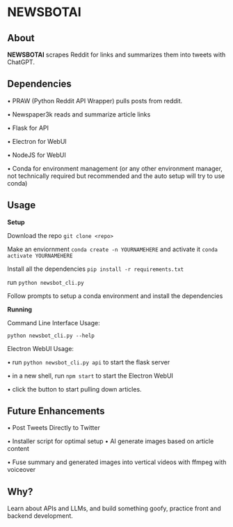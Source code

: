 # NEWSBOTAI
## About
**NEWSBOTAI** scrapes Reddit for links and summarizes them into tweets with ChatGPT. 
## Dependencies 
• PRAW (Python Reddit API Wrapper) pulls posts from reddit. 

• Newspaper3k reads and summarize article links

• Flask for API

• Electron for WebUI

• NodeJS for WebUI

• Conda for environment management (or any other environment manager, not technically required but recommended and the auto setup will try to use conda)

## Usage

**Setup**

Download the repo `git clone <repo>`

Make an enviornment `conda create -n YOURNAMEHERE` and activate it `conda activate YOURNAMEHERE`

Install all the dependencies `pip install -r requirements.txt`

run `python newsbot_cli.py`

Follow prompts to setup a conda environment and install the dependencies

**Running**

Command Line Interface Usage:

`python newsbot_cli.py --help`

Electron WebUI Usage:

• run `python newsbot_cli.py api` to start the flask server

• in a new shell, run `npm start` to start the Electron WebUI

• click the button to start pulling down articles. 

## Future Enhancements
• Post Tweets Directly to Twitter

• Installer script for optimal setup
• AI generate images based on article content

• Fuse summary and generated images into vertical videos with ffmpeg with voiceover

## Why?
Learn about APIs and LLMs, and build something goofy, practice front and backend development.


